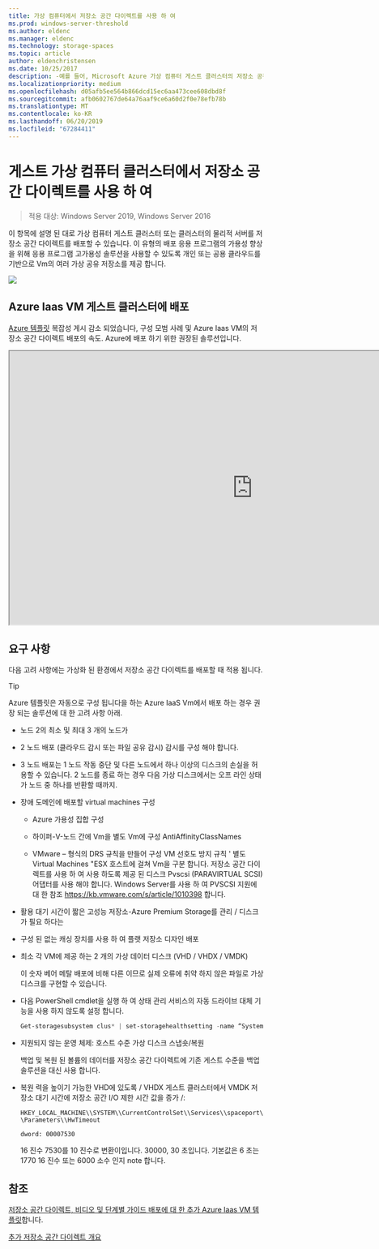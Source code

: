 ```yaml
---
title: 가상 컴퓨터에서 저장소 공간 다이렉트를 사용 하 여
ms.prod: windows-server-threshold
ms.author: eldenc
ms.manager: eldenc
ms.technology: storage-spaces
ms.topic: article
author: eldenchristensen
ms.date: 10/25/2017
description: -예를 들어, Microsoft Azure 가상 컴퓨터 게스트 클러스터의 저장소 공간 다이렉트를 배포 하는 방법입니다.
ms.localizationpriority: medium
ms.openlocfilehash: d05afb5ee564b866dcd15ec6aa473cee608dbd8f
ms.sourcegitcommit: afb0602767de64a76aaf9ce6a60d2f0e78efb78b
ms.translationtype: MT
ms.contentlocale: ko-KR
ms.lasthandoff: 06/20/2019
ms.locfileid: "67284411"
---
```

# <a name="using-storage-spaces-direct-in-guest-virtual-machine-clusters"></a>게스트 가상 컴퓨터 클러스터에서 저장소 공간 다이렉트를 사용 하 여

> 적용 대상: Windows Server 2019, Windows Server 2016

이 항목에 설명 된 대로 가상 컴퓨터 게스트 클러스터 또는 클러스터의 물리적 서버를 저장소 공간 다이렉트를 배포할 수 있습니다. 이 유형의 배포 응용 프로그램의 가용성 향상을 위해 응용 프로그램 고가용성 솔루션을 사용할 수 있도록 개인 또는 공용 클라우드를 기반으로 Vm의 여러 가상 공유 저장소를 제공 합니다.

![](media/storage-spaces-direct-in-vm/storage-spaces-direct-in-vm.png)

## <a name="deploying-in-azure-iaas-vm-guest-clusters"></a>Azure Iaas VM 게스트 클러스터에 배포

[Azure 템플릿](https://github.com/robotechredmond/301-storage-spaces-direct-md) 복잡성 게시 감소 되었습니다, 구성 모범 사례 및 Azure Iaas VM의 저장소 공간 다이렉트 배포의 속도. Azure에 배포 하기 위한 권장된 솔루션입니다.

<iframe src="https://channel9.msdn.com/Series/Microsoft-Hybrid-Cloud-Best-Practices-for-IT-Pros/Step-by-Step-Deploy-Windows-Server-2016-Storage-Spaces-Direct-S2D-Cluster-in-Microsoft-Azure/player" width="960" height="540" allowfullscreen></iframe>

## <a name="requirements"></a>요구 사항

다음 고려 사항에는 가상화 된 환경에서 저장소 공간 다이렉트를 배포할 때 적용 됩니다.

> [!TIP]
> Azure 템플릿은 자동으로 구성 됩니다을 하는 Azure IaaS Vm에서 배포 하는 경우 권장 되는 솔루션에 대 한 고려 사항 아래.

-   노드 2의 최소 및 최대 3 개의 노드가

-   2 노드 배포 (클라우드 감시 또는 파일 공유 감시) 감시를 구성 해야 합니다.

-   3 노드 배포는 1 노드 작동 중단 및 다른 노드에서 하나 이상의 디스크의 손실을 허용할 수 있습니다.  2 노드를 종료 하는 경우 다음 가상 디스크에서는 오프 라인 상태가 노드 중 하나를 반환할 때까지.  

-   장애 도메인에 배포할 virtual machines 구성

    -   Azure 가용성 집합 구성

    -   하이퍼-V-노드 간에 Vm을 별도 Vm에 구성 AntiAffinityClassNames

    -   VMware – 형식의 DRS 규칙을 만들어 구성 VM 선호도 방지 규칙 ' 별도 Virtual Machines "ESX 호스트에 걸쳐 Vm을 구분 합니다. 저장소 공간 다이렉트를 사용 하 여 사용 하도록 제공 된 디스크 Pvscsi (PARAVIRTUAL SCSI) 어댑터를 사용 해야 합니다. Windows Server를 사용 하 여 PVSCSI 지원에 대 한 참조 https://kb.vmware.com/s/article/1010398 합니다.

-   활용 대기 시간이 짧은 고성능 저장소-Azure Premium Storage를 관리 / 디스크가 필요 하다는

-   구성 된 없는 캐싱 장치를 사용 하 여 플랫 저장소 디자인 배포

-   최소 각 VM에 제공 하는 2 개의 가상 데이터 디스크 (VHD / VHDX / VMDK)

    이 숫자 베어 메탈 배포에 비해 다른 이므로 실제 오류에 취약 하지 않은 파일로 가상 디스크를 구현할 수 있습니다.

-   다음 PowerShell cmdlet을 실행 하 여 상태 관리 서비스의 자동 드라이브 대체 기능을 사용 하지 않도록 설정 합니다.

    ```powershell
    Get-storagesubsystem clus* | set-storagehealthsetting -name “System.Storage.PhysicalDisk.AutoReplace.Enabled” -value “False”
    ```

-   지원되지 않는 운영 체제: 호스트 수준 가상 디스크 스냅숏/복원

    백업 및 복원 된 볼륨의 데이터를 저장소 공간 다이렉트에 기존 게스트 수준을 백업 솔루션을 대신 사용 합니다.

-   복원 력을 높이기 가능한 VHD에 있도록 / VHDX 게스트 클러스터에서 VMDK 저장소 대기 시간에 저장소 공간 I/O 제한 시간 값을 증가 /:

    `HKEY_LOCAL_MACHINE\\SYSTEM\\CurrentControlSet\\Services\\spaceport\\Parameters\\HwTimeout`

    `dword: 00007530`

    16 진수 7530를 10 진수로 변환이입니다. 30000, 30 초입니다. 기본값은 6 초는 1770 16 진수 또는 6000 소수 인지 note 합니다.

## <a name="see-also"></a>참조

[저장소 공간 다이렉트, 비디오 및 단계별 가이드 배포에 대 한 추가 Azure Iaas VM 템플릿](https://techcommunity.microsoft.com/t5/Failover-Clustering/Deploying-IaaS-VM-Guest-Clusters-in-Microsoft-Azure/ba-p/372126)합니다.

[추가 저장소 공간 다이렉트 개요](https://docs.microsoft.com/windows-server/storage/storage-spaces/storage-spaces-direct-overview)
